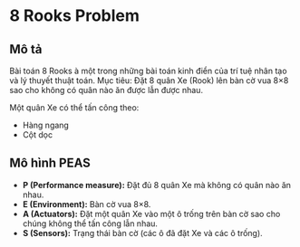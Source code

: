 # 8 Rooks Problem

## Mô tả  
Bài toán 8 Rooks à một trong những bài toán kinh điển của trí tuệ nhân tạo và lý thuyết thuật toán.
Mục tiêu: Đặt 8 quân Xe (Rook) lên bàn cờ vua 8×8 sao cho không có quân nào ăn được lẫn được nhau.  

Một quân Xe có thể tấn công theo:  
- Hàng ngang  
- Cột dọc  

## Mô hình PEAS  

- **P (Performance measure):** Đặt đủ 8 quân Xe mà không có quân nào ăn nhau.  
- **E (Environment):** Bàn cờ vua 8×8.  
- **A (Actuators):** Đặt một quân Xe vào một ô trống trên bàn cờ sao cho chúng không thể tấn công lẫn nhau.  
- **S (Sensors):** Trạng thái bàn cờ (các ô đã đặt Xe và các ô trống).  

